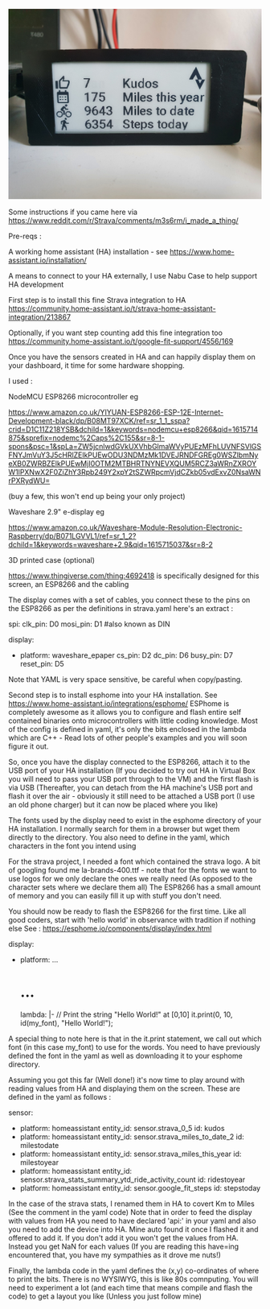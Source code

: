 ![Photo](https://github.com/brewston/esphome/blob/main/20210314_093039.jpg?raw=true)


Some instructions if you came here via https://www.reddit.com/r/Strava/comments/m3s6rm/i_made_a_thing/

Pre-reqs :

A working home assistant (HA) installation - see https://www.home-assistant.io/installation/

A means to connect to your HA externally, I use Nabu Case to help support HA development


First step is to install this fine Strava integration to HA https://community.home-assistant.io/t/strava-home-assistant-integration/213867

Optionally, if you want step counting add this fine integration too https://community.home-assistant.io/t/google-fit-support/4556/169

Once you have the sensors created in HA and can happily display them on your dashboard, it time for some hardware shopping. 

I used :
   
NodeMCU ESP8266 microcontroller eg 
    
 https://www.amazon.co.uk/YIYUAN-ESP8266-ESP-12E-Internet-Development-black/dp/B08MT97XCK/ref=sr_1_1_sspa?crid=D1C11Z218YSB&dchild=1&keywords=nodemcu+esp8266&qid=1615714875&sprefix=nodemc%2Caps%2C155&sr=8-1-spons&psc=1&spLa=ZW5jcnlwdGVkUXVhbGlmaWVyPUEzMFhLUVNFSVlGSFNYJmVuY3J5cHRlZElkPUEwODU3NDMzMk1DVEJRNDFGREg0WSZlbmNyeXB0ZWRBZElkPUEwMjI0OTM2MTBHRTNYNEVXQUM5RCZ3aWRnZXROYW1lPXNwX2F0ZiZhY3Rpb249Y2xpY2tSZWRpcmVjdCZkb05vdExvZ0NsaWNrPXRydWU=
 
 (buy a few, this won't end up being your only project)
 
   Waveshare 2.9" e-display eg
   
   https://www.amazon.co.uk/Waveshare-Module-Resolution-Electronic-Raspberry/dp/B071LGVVL1/ref=sr_1_2?dchild=1&keywords=waveshare+2.9&qid=1615715037&sr=8-2
   
   
   3D printed case (optional)
   
   https://www.thingiverse.com/thing:4692418 is specifically designed for this screen, an ESP8266 and the cabling
   
   The display comes with a set of cables, you connect these to the pins on the ESP8266 as per the definitions in strava.yaml here's an extract :
   
 spi:
   clk_pin: D0
   mosi_pin: D1 #also known as DIN



display:
  - platform: waveshare_epaper
    cs_pin: D2
    dc_pin: D6
    busy_pin: D7
    reset_pin: D5
    
    
 Note that YAML is very space sensitive, be careful when copy/pasting.
 
 
 Second step is to install esphome into your HA installation. See https://www.home-assistant.io/integrations/esphome/
 ESPhome is completely awesome as it allows you to configure and flash entire self contained binaries onto microcontrollers with little coding knowledge. Most of the config is defined in yaml, it's only the bits enclosed in the lambda which are C++ - Read lots of other people's examples and you will soon figure it out.
 
 So, once you have the display connected to the ESP8266, attach it to the USB port of your HA installation (If you decided to try out HA in Virtual Box you will need to pass your USB port through to the VM) and the first flash is via USB (Thereafter, you can detach from the HA machine's USB port and flash it over the air - obviously it still need to be attached a USB port (I use an old phone charger) but it can now be placed where you like)
 
 The fonts used by the display need to exist in the esphome directory of your HA installation. I normally search for them in a browser but wget them directly to the directory. You also need to define in the yaml, which characters in the font you intend using
 
 For the strava project, I needed a font which contained the strava logo. A bit of googling found me la-brands-400.ttf - note that for the fonts we want to use logos for we only declare the ones we really need (As opposed to the character sets where we declare them all) The ESP8266 has a small amount of memory and you can easily fill it up with stuff you don't need.
 
 You should now be ready to flash the ESP8266 for the first time. Like all good coders, start with 'hello world' in observance with tradition if nothing else
 See : https://esphome.io/components/display/index.html
 
 display:
  - platform: ...
    # ...
    lambda: |-
      // Print the string "Hello World!" at [0,10]
      it.print(0, 10, id(my_font), "Hello World!");
      
A special thing to note here is that in the it.print statement, we call out which font (in this case my_font) to use for the words. You need to have previously defined the font in the yaml as well as downloading it to your esphome directory.

Assuming you got this far (Well done!) it's now time to play around with reading values from HA and displaying them on the screen. These are defined in the yaml as follows :

sensor:
  - platform: homeassistant
    entity_id: sensor.strava_0_5
    id: kudos
  - platform: homeassistant
    entity_id: sensor.strava_miles_to_date_2
    id: milestodate
  - platform: homeassistant
    entity_id: sensor.strava_miles_this_year
    id: milestoyear
  - platform: homeassistant
    entity_id: sensor.strava_stats_summary_ytd_ride_activity_count
    id: ridestoyear
  - platform: homeassistant
    entity_id: sensor.google_fit_steps
    id: stepstoday
 
 In the case of the strava stats, I renamed them in HA to covert Km to Miles (See the comment in the yaml code) Note that in order to feed the display with values from HA you need to have declared 'api:' in your yaml and also you need to add the device into HA. Mine auto found it once I flashed it and offered to add it. If you don't add it you won't get the values from HA. Instead you get NaN for each values (If you are reading this have=ing encountered that, you have my sympathies as it drove me nuts!)
 
 Finally, the lambda code in the yaml defines the (x,y) co-ordinates of where to print the bits. There is no WYSIWYG, this is like 80s comnputing. You will need to experiment a lot (and each time that means compile and flash the code) to get a layout you like (Unless you just follow mine)
